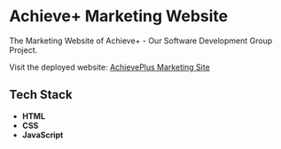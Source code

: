 # Achieve+ Marketing Website

The Marketing Website of Achieve+ - Our Software Development Group Project.

Visit the deployed website: [AchievePlus Marketing Site](https://achieveplus.netlify.app/)

## Tech Stack

- **HTML**
- **CSS**
- **JavaScript**

